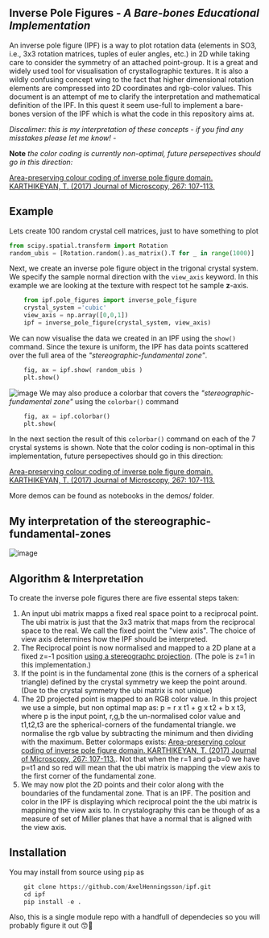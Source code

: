 **Inverse Pole Figures** - *A Bare-bones Educational Implementation*
-------------------------------------

An inverse pole figure (IPF) is a way to plot rotation data (elements in SO3, i.e., 3x3 rotation matrices, tuples of euler angles, etc.)
in 2D while taking care to consider the symmetry of an attached point-group. It is a great and widely used tool for visualisation of
crystallographic textures. It is also a wildly confusing concept wing to the fact that higher dimensional rotation elements are
compressed into 2D coordinates and rgb-color values. This document is an attempt of me to clarify the interpretation and
mathematical definition of the IPF. In this quest it seem use-full to implement a bare-bones version of the IPF which is what
the code in this repository aims at. 

*Discalimer: this is my interpretation of these concepts - if you find any misstakes please let me know! -*

**Note** *the color coding is currently non-optimal, future persepectives should go in this direction:*

[Area-preserving colour coding of inverse pole figure domain. KARTHIKEYAN, T. (2017) Journal of Microscopy, 267: 107-113.](https://doi.org/10.1111/jmi.12578)

Example
-------------------------------------
Lets create 100 random crystal cell matrices, just to have something to plot
````python
from scipy.spatial.transform import Rotation
random_ubis = [Rotation.random().as_matrix().T for _ in range(1000)]
````
Next, we create an inverse pole figure object in the trigonal crystal system. We specify the sample normal direction with the `view_axis` keyword. In this example we are looking at the texture with respect tot he sample **z**-axis.
````python
    from ipf.pole_figures import inverse_pole_figure
    crystal_system ='cubic'
    view_axis = np.array([0,0,1])
    ipf = inverse_pole_figure(crystal_system, view_axis)
````
We can now visualise the data we created in an IPF using the `show()` command. Since the texure is uniform, the IPF has data points scattered over the full area of the *"stereographic-fundamental zone"*.
````python
    fig, ax = ipf.show( random_ubis )
    plt.show()
````
![image](https://github.com/AxelHenningsson/ipf/assets/31615210/7d5e9365-f494-46b6-907a-1e5e6230cf46)
We may also produce a colorbar that covers the *"stereographic-fundamental zone"* using the  `colorbar()` command
````python
    fig, ax = ipf.colorbar()
    plt.show(
````
In the next section the result of this `colorbar()` command on each of the 7 crystal systems is shown. Note that the color coding is non-optimal in this implementation, future persepectives should go in this direction:

[Area-preserving colour coding of inverse pole figure domain. KARTHIKEYAN, T. (2017) Journal of Microscopy, 267: 107-113.](https://doi.org/10.1111/jmi.12578)


More demos can be found as notebooks in the demos/ folder.

My interpretation of the stereographic-fundamental-zones
-------------------------------------
![image](https://github.com/AxelHenningsson/ipf/assets/31615210/aeeb3580-023a-489f-ae42-837521aae91d)

Algorithm & Interpretation
-------------------------------------
To create the inverse pole figures there are five essental steps taken:

1. An  input ubi matrix mapps a fixed real space point to a reciprocal point. The ubi matrix is just that the 3x3 matrix that maps from the reciprocal space to the real. We call the fixed point the "view axis". The choice of view axis determines how the IPF should be interpreted.
2. The Reciprocal point is now normalised and mapped to a 2D plane at a fixed z=-1 position [using a stereographc projection](https://en.wikipedia.org/wiki/Stereographic_projection). (The pole is z=1 in this implementation.)
3. If the point is in the fundamental zone (this is the corners of a spherical triangle) defined by the crystal symmetry we keep the point around. (Due to the crystal symmetry the ubi matrix is not unique)
4. The 2D projected point is mapped to an RGB color value. In this project we use a simple, but non optimal map as: p = r x t1 + g x t2 + b x t3, where p is the input point, r,g,b the un-normalised color value and t1,t2,t3 are the spherical-corners of the fundamental triangle. we normalise the rgb value by subtracting the minimum and then dividing with the maximum. Better colormaps exists: [Area-preserving colour coding of inverse pole figure domain. KARTHIKEYAN, T. (2017) Journal of Microscopy, 267: 107-113.](https://doi.org/10.1111/jmi.12578). Not that when the r=1 and g=b=0 we have p=t1 and so red will mean that the ubi matrix is mapping the view axis to the first corner of the fundamental zone.
5. We may now plot the 2D points and their color along with the boundaries of the fundamental zone. That is an IPF. The position and color in the IPF is displaying which reciprocal point the the ubi matrix is mappining the view axis to. In crystalography this can be though of as a measure of set of Miller planes that have a normal that is aligned with the view axis.

Installation
-------------------------------------
You may install from source using `pip` as
````python
    git clone https://github.com/AxelHenningsson/ipf.git
    cd ipf
    pip install -e .
````
Also, this is a single module repo with a handfull of dependecies so you will probably figure it out 😙🤟
